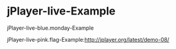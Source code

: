 # jPlayer-live-Example
jPlayer-live-blue.monday-Example

jPlayer-live-pink.flag-Example:http://jplayer.org/latest/demo-08/
